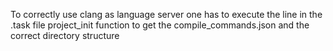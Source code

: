 To correctly use clang as language server one has to execute the line in the .task file project_init function to get the compile_commands.json and the correct directory structure
